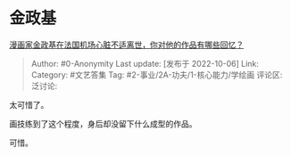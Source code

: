 # 金政基
[漫画家金政基在法国机场心脏不适离世，你对他的作品有哪些回忆？](https://www.zhihu.com/question/557818741/answer/2703047291)

> Author: #0-Anonymity
> Last update: [发布于 2022-10-06]
> Link:
> Category: #文艺答集
> Tag: #2-事业/2A-功夫/1-核心能力/学绘画
> 评论区:
> 泛讨论:

太可惜了。

画技练到了这个程度，身后却没留下什么成型的作品。

可惜。
